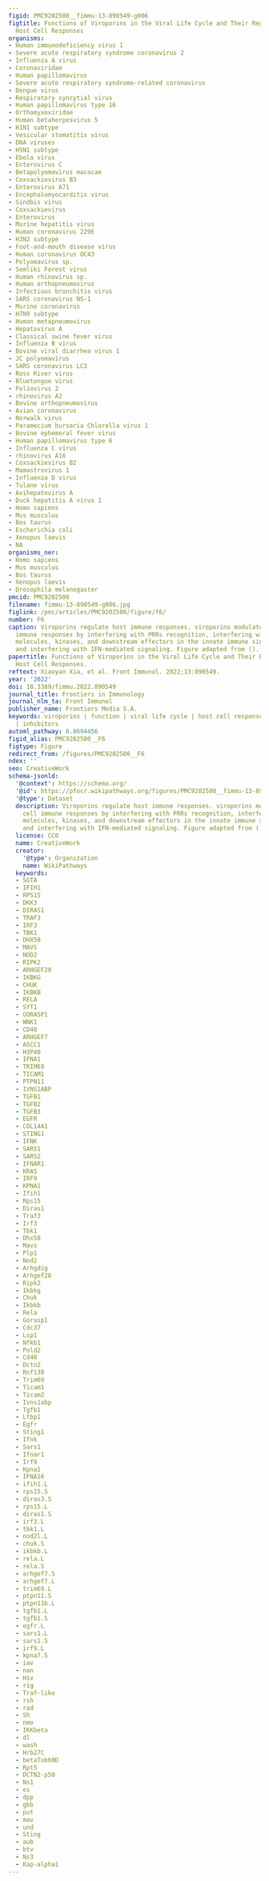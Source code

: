 ```yaml
---
figid: PMC9202500__fimmu-13-890549-g006
figtitle: Functions of Viroporins in the Viral Life Cycle and Their Regulation of
  Host Cell Responses
organisms:
- Human immunodeficiency virus 1
- Severe acute respiratory syndrome coronavirus 2
- Influenza A virus
- Coronaviridae
- Human papillomavirus
- Severe acute respiratory syndrome-related coronavirus
- Dengue virus
- Respiratory syncytial virus
- Human papillomavirus type 16
- Orthomyxoviridae
- Human betaherpesvirus 5
- H1N1 subtype
- Vesicular stomatitis virus
- DNA viruses
- H5N1 subtype
- Ebola virus
- Enterovirus C
- Betapolyomavirus macacae
- Coxsackievirus B3
- Enterovirus A71
- Encephalomyocarditis virus
- Sindbis virus
- Coxsackievirus
- Enterovirus
- Murine hepatitis virus
- Human coronavirus 229E
- H3N2 subtype
- Foot-and-mouth disease virus
- Human coronavirus OC43
- Polyomavirus sp.
- Semliki Forest virus
- Human rhinovirus sp.
- Human orthopneumovirus
- Infectious bronchitis virus
- SARS coronavirus NS-1
- Murine coronavirus
- H7N9 subtype
- Human metapneumovirus
- Hepatovirus A
- Classical swine fever virus
- Influenza B virus
- Bovine viral diarrhea virus 1
- JC polyomavirus
- SARS coronavirus LC3
- Ross River virus
- Bluetongue virus
- Poliovirus 2
- rhinovirus A2
- Bovine orthopneumovirus
- Avian coronavirus
- Norwalk virus
- Paramecium bursaria Chlorella virus 1
- Bovine ephemeral fever virus
- Human papillomavirus type 6
- Influenza C virus
- rhinovirus A16
- Coxsackievirus B2
- Mamastrovirus 1
- Influenza D virus
- Tulane virus
- Avihepatovirus A
- Duck hepatitis A virus 1
- Homo sapiens
- Mus musculus
- Bos taurus
- Escherichia coli
- Xenopus laevis
- NA
organisms_ner:
- Homo sapiens
- Mus musculus
- Bos taurus
- Xenopus laevis
- Drosophila melanogaster
pmcid: PMC9202500
filename: fimmu-13-890549-g006.jpg
figlink: /pmc/articles/PMC9202500/figure/f6/
number: F6
caption: Viroporins regulate host immune responses. viroporins modulate host cell
  immune responses by interfering with PRRs recognition, interfering with bridging
  molecules, kinases, and downstream effectors in the innate immune signaling pathway,
  and interfering with IFN-mediated signaling. Figure adapted from ().
papertitle: Functions of Viroporins in the Viral Life Cycle and Their Regulation of
  Host Cell Responses.
reftext: Xiaoyan Xia, et al. Front Immunol. 2022;13:890549.
year: '2022'
doi: 10.3389/fimmu.2022.890549
journal_title: Frontiers in Immunology
journal_nlm_ta: Front Immunol
publisher_name: Frontiers Media S.A.
keywords: viroporins | function | viral life cycle | host cell response | interactions
  | inhibitors
automl_pathway: 0.8694456
figid_alias: PMC9202500__F6
figtype: Figure
redirect_from: /figures/PMC9202500__F6
ndex: ''
seo: CreativeWork
schema-jsonld:
  '@context': https://schema.org/
  '@id': https://pfocr.wikipathways.org/figures/PMC9202500__fimmu-13-890549-g006.html
  '@type': Dataset
  description: Viroporins regulate host immune responses. viroporins modulate host
    cell immune responses by interfering with PRRs recognition, interfering with bridging
    molecules, kinases, and downstream effectors in the innate immune signaling pathway,
    and interfering with IFN-mediated signaling. Figure adapted from ().
  license: CC0
  name: CreativeWork
  creator:
    '@type': Organization
    name: WikiPathways
  keywords:
  - SGTA
  - IFIH1
  - RPS15
  - DKK3
  - DIRAS1
  - TRAF3
  - IRF3
  - TBK1
  - DHX58
  - MAVS
  - NOD2
  - RIPK2
  - ARHGEF28
  - IKBKG
  - CHUK
  - IKBKB
  - RELA
  - SYT1
  - GORASP1
  - WNK1
  - CD40
  - ARHGEF7
  - ASCC1
  - H3P40
  - IFNA1
  - TRIM69
  - TICAM1
  - PTPN11
  - IVNS1ABP
  - TGFB1
  - TGFB2
  - TGFB3
  - EGFR
  - COL14A1
  - STING1
  - IFNK
  - SARS1
  - SARS2
  - IFNAR1
  - KRAS
  - IRF9
  - KPNA1
  - Ifih1
  - Rps15
  - Diras1
  - Traf3
  - Irf3
  - Tbk1
  - Dhx58
  - Mavs
  - Plp1
  - Nod2
  - Arhgdig
  - Arhgef28
  - Ripk2
  - Ikbkg
  - Chuk
  - Ikbkb
  - Rela
  - Gorasp1
  - Cdc37
  - Lsp1
  - Nfkb1
  - Pold2
  - Cd40
  - Dctn2
  - Rnf138
  - Trim69
  - Ticam1
  - Ticam2
  - Ivns1abp
  - Tgfb1
  - Ltbp1
  - Egfr
  - Sting1
  - Ifnk
  - Sars1
  - Ifnar1
  - Irf9
  - Kpna1
  - IFNA16
  - ifih1.L
  - rps15.S
  - diras3.S
  - rps15.L
  - diras1.S
  - irf3.L
  - tbk1.L
  - nod2l.L
  - chuk.S
  - ikbkb.L
  - rela.L
  - rela.S
  - arhgef7.S
  - arhgef7.L
  - trim69.L
  - ptpn11.S
  - ptpn11b.L
  - tgfb1.L
  - tgfb1.S
  - egfr.L
  - sars1.L
  - sars1.S
  - irf9.L
  - kpna7.S
  - iav
  - nan
  - Hiv
  - rig
  - Traf-like
  - rsh
  - rad
  - Sh
  - nmo
  - IKKbeta
  - dl
  - wash
  - Hrb27C
  - betaTub60D
  - Rpt5
  - DCTN2-p50
  - Ns1
  - es
  - dpp
  - gbb
  - put
  - mav
  - und
  - Sting
  - aub
  - btv
  - Ns3
  - Kap-alpha1
---
```

